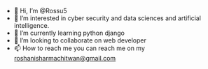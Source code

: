- 👋 Hi, I’m @Rossu5
- 👀 I’m interested in cyber security and data sciences and artificial intelligence.
- 🌱 I’m currently learning python django
- 💞️ I’m looking to collaborate on web developer 
- 📫 How to reach me you can reach me on my roshanisharmachitwan@gmail.com

<!---
Rossu5/Rossu5 is a ✨ special ✨ repository because its `README.md` (this file) appears on your GitHub profile.
You can click the Preview link to take a look at your changes.
--->
